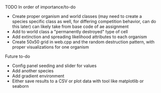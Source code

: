 TODO
In order of importance/to-do
* Create proper organism and world classes (may need to create a species specific class as well, for differing competition behavior, can do this later) can likely take from base code of ae assignment
* Add to world class a "permanently destroyed" type of cell
* Add extinction and spreading likelihood attributes to each organism
* Create 50x50 grid in web.cpp and the random destruction pattern, with proper visualizations for one organism

Future to-do
* Config panel seeding and slider for values
* Add another species
* Add gradient environment
* Either save results to a CSV or plot data with tool like matplotlib or seaborn